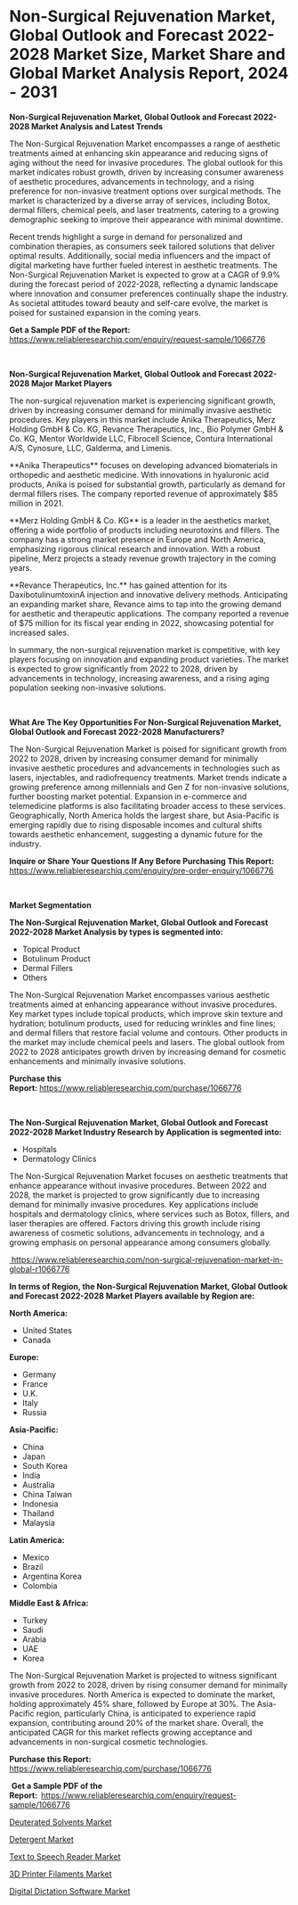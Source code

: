 <p><h1>Non-Surgical Rejuvenation Market, Global Outlook and Forecast 2022-2028 Market Size, Market Share and Global Market Analysis Report, 2024 - 2031</h1></p><p><strong>Non-Surgical Rejuvenation Market, Global Outlook and Forecast 2022-2028 Market Analysis and Latest Trends</strong></p>
<p><p>The Non-Surgical Rejuvenation Market encompasses a range of aesthetic treatments aimed at enhancing skin appearance and reducing signs of aging without the need for invasive procedures. The global outlook for this market indicates robust growth, driven by increasing consumer awareness of aesthetic procedures, advancements in technology, and a rising preference for non-invasive treatment options over surgical methods. The market is characterized by a diverse array of services, including Botox, dermal fillers, chemical peels, and laser treatments, catering to a growing demographic seeking to improve their appearance with minimal downtime.</p><p>Recent trends highlight a surge in demand for personalized and combination therapies, as consumers seek tailored solutions that deliver optimal results. Additionally, social media influencers and the impact of digital marketing have further fueled interest in aesthetic treatments. The Non-Surgical Rejuvenation Market is expected to grow at a CAGR of 9.9% during the forecast period of 2022-2028, reflecting a dynamic landscape where innovation and consumer preferences continually shape the industry. As societal attitudes toward beauty and self-care evolve, the market is poised for sustained expansion in the coming years.</p></p>
<p><strong>Get a Sample PDF of the Report:&nbsp;</strong> <a href="https://www.reliableresearchiq.com/enquiry/request-sample/1066776">https://www.reliableresearchiq.com/enquiry/request-sample/1066776</a></p>
<p>&nbsp;</p>
<p><strong>Non-Surgical Rejuvenation Market, Global Outlook and Forecast 2022-2028 Major Market Players</strong></p>
<p><p>The non-surgical rejuvenation market is experiencing significant growth, driven by increasing consumer demand for minimally invasive aesthetic procedures. Key players in this market include Anika Therapeutics, Merz Holding GmbH & Co. KG, Revance Therapeutics, Inc., Bio Polymer GmbH & Co. KG, Mentor Worldwide LLC, Fibrocell Science, Contura International A/S, Cynosure, LLC, Galderma, and Limenis.</p><p>**Anika Therapeutics** focuses on developing advanced biomaterials in orthopedic and aesthetic medicine. With innovations in hyaluronic acid products, Anika is poised for substantial growth, particularly as demand for dermal fillers rises. The company reported revenue of approximately $85 million in 2021.</p><p>**Merz Holding GmbH & Co. KG** is a leader in the aesthetics market, offering a wide portfolio of products including neurotoxins and fillers. The company has a strong market presence in Europe and North America, emphasizing rigorous clinical research and innovation. With a robust pipeline, Merz projects a steady revenue growth trajectory in the coming years.</p><p>**Revance Therapeutics, Inc.** has gained attention for its DaxibotulinumtoxinA injection and innovative delivery methods. Anticipating an expanding market share, Revance aims to tap into the growing demand for aesthetic and therapeutic applications. The company reported a revenue of $75 million for its fiscal year ending in 2022, showcasing potential for increased sales.</p><p>In summary, the non-surgical rejuvenation market is competitive, with key players focusing on innovation and expanding product varieties. The market is expected to grow significantly from 2022 to 2028, driven by advancements in technology, increasing awareness, and a rising aging population seeking non-invasive solutions.</p></p>
<p>&nbsp;</p>
<p><strong>What Are The Key Opportunities For Non-Surgical Rejuvenation Market, Global Outlook and Forecast 2022-2028 Manufacturers?</strong></p>
<p><p>The Non-Surgical Rejuvenation Market is poised for significant growth from 2022 to 2028, driven by increasing consumer demand for minimally invasive aesthetic procedures and advancements in technologies such as lasers, injectables, and radiofrequency treatments. Market trends indicate a growing preference among millennials and Gen Z for non-invasive solutions, further boosting market potential. Expansion in e-commerce and telemedicine platforms is also facilitating broader access to these services. Geographically, North America holds the largest share, but Asia-Pacific is emerging rapidly due to rising disposable incomes and cultural shifts towards aesthetic enhancement, suggesting a dynamic future for the industry.</p></p>
<p><strong>Inquire or Share Your Questions If Any Before Purchasing This Report:</strong> <a href="https://www.reliableresearchiq.com/enquiry/pre-order-enquiry/1066776">https://www.reliableresearchiq.com/enquiry/pre-order-enquiry/1066776</a></p>
<p>&nbsp;</p>
<p><strong>Market Segmentation</strong></p>
<p><strong>The Non-Surgical Rejuvenation Market, Global Outlook and Forecast 2022-2028 Market Analysis by types is segmented into:</strong></p>
<p><ul><li>Topical Product</li><li>Botulinum Product</li><li>Dermal Fillers</li><li>Others</li></ul></p>
<p><p>The Non-Surgical Rejuvenation Market encompasses various aesthetic treatments aimed at enhancing appearance without invasive procedures. Key market types include topical products, which improve skin texture and hydration; botulinum products, used for reducing wrinkles and fine lines; and dermal fillers that restore facial volume and contours. Other products in the market may include chemical peels and lasers. The global outlook from 2022 to 2028 anticipates growth driven by increasing demand for cosmetic enhancements and minimally invasive solutions.</p></p>
<p><strong>Purchase this Report:&nbsp;</strong><a href="https://www.reliableresearchiq.com/purchase/1066776">https://www.reliableresearchiq.com/purchase/1066776</a></p>
<p>&nbsp;</p>
<p><strong>The Non-Surgical Rejuvenation Market, Global Outlook and Forecast 2022-2028 Market Industry Research by Application is segmented into:</strong></p>
<p><ul><li>Hospitals</li><li>Dermatology Clinics</li></ul></p>
<p><p>The Non-Surgical Rejuvenation Market focuses on aesthetic treatments that enhance appearance without invasive procedures. Between 2022 and 2028, the market is projected to grow significantly due to increasing demand for minimally invasive procedures. Key applications include hospitals and dermatology clinics, where services such as Botox, fillers, and laser therapies are offered. Factors driving this growth include rising awareness of cosmetic solutions, advancements in technology, and a growing emphasis on personal appearance among consumers globally.</p></p>
<p><a href="https://www.reliableresearchiq.com/non-surgical-rejuvenation-market-in-global-r1066776">&nbsp;https://www.reliableresearchiq.com/non-surgical-rejuvenation-market-in-global-r1066776</a></p>
<p><strong>In terms of Region, the Non-Surgical Rejuvenation Market, Global Outlook and Forecast 2022-2028 Market Players available by Region are:</strong></p>
<p>
    <p> <strong> North America: </strong>
        <ul>
            <li>United States</li>
            <li>Canada</li>
        </ul>
        </p> 
    <p> <strong> Europe: </strong>
        <ul>
            <li>Germany</li>
            <li>France</li>
            <li>U.K.</li>
            <li>Italy</li>
            <li>Russia</li>
        </ul>
        </p> 
    <p> <strong> Asia-Pacific: </strong>
        <ul>
            <li>China</li>
            <li>Japan</li>
            <li>South Korea</li>
            <li>India</li>
            <li>Australia</li>
            <li>China Taiwan</li>
            <li>Indonesia</li>
            <li>Thailand</li>
            <li>Malaysia</li>
        </ul>
        </p> 
    <p> <strong> Latin America: </strong>
        <ul>
            <li>Mexico</li>
            <li>Brazil</li>
            <li>Argentina Korea</li>
            <li>Colombia</li>
        </ul>
        </p> 
    <p> <strong> Middle East & Africa: </strong>
        <ul>
            <li>Turkey</li>
            <li>Saudi</li>
            <li>Arabia</li>
            <li>UAE</li>
            <li>Korea</li>
        </ul>
    </p>
    </p>
<p><p>The Non-Surgical Rejuvenation Market is projected to witness significant growth from 2022 to 2028, driven by rising consumer demand for minimally invasive procedures. North America is expected to dominate the market, holding approximately 45% share, followed by Europe at 30%. The Asia-Pacific region, particularly China, is anticipated to experience rapid expansion, contributing around 20% of the market share. Overall, the anticipated CAGR for this market reflects growing acceptance and advancements in non-surgical cosmetic technologies.</p></p>
<p><strong>Purchase this Report: </strong><a href="https://www.reliableresearchiq.com/purchase/1066776">https://www.reliableresearchiq.com/purchase/1066776</a></p>
<p>&nbsp;<strong>Get a Sample PDF of the Report:&nbsp;&nbsp;</strong><a href="https://www.reliableresearchiq.com/enquiry/request-sample/1066776">https://www.reliableresearchiq.com/enquiry/request-sample/1066776</a></p>
<p><strong></strong></p>
<p><p><a href="https://issuu.com/reportprime-2/docs/deuterated-solvents-market-size-203_889dff81f67014">Deuterated Solvents Market</a></p><p><a href="https://medium.com/@dorothybrooks53/the-global-detergent-market-is-a-dynamic-and-growing-industry-49d7fd7d43a5">Detergent Market</a></p><p><a href="https://www.linkedin.com/pulse/evaluating-global-text-speech-reader-market-trends-growth-opportunities-k8cze?trackingId=yoxV61XsTQ6xMyNHIzOrcw%3D%3D">Text to Speech Reader Market</a></p><p><a href="https://medium.com/@stephaniewynterk14/this-report-aims-to-deliver-an-in-depth-analysis-of-the-global-3d-printer-filaments-market-e25d12e5011e">3D Printer Filaments Market</a></p><p><a href="https://www.linkedin.com/pulse/digital-dictation-software-market-share-new-trends-analysis-its-5r18e?trackingId=ZxYRTXSsT5mWIFHtcr8TfA%3D%3D">Digital Dictation Software Market</a></p></p>